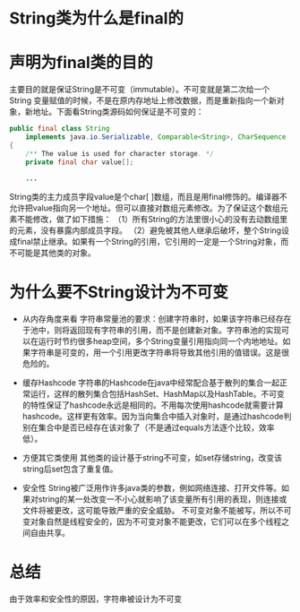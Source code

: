 # String类为什么是final的



# 声明为final类的目的

主要目的就是保证String是不可变（immutable）。不可变就是第二次给一个String 变量赋值的时候，不是在原内存地址上修改数据，而是重新指向一个新对象，新地址。下面看String类源码如何保证是不可变的：

```java
public final class String
    implements java.io.Serializable, Comparable<String>, CharSequence
{
    /** The value is used for character storage. */
    private final char value[];
    
    ...
```

String类的主力成员字段value是个char[ ]数组，而且是用final修饰的。编译器不允许把value指向另一个地址。但可以直接对数组元素修改。为了保证这个数组元素不能修改，做了如下措施：
 （1）所有String的方法里很小心的没有去动数组里的元素，没有暴露内部成员字段。
 （2）避免被其他人继承后破坏，整个String设成final禁止继承。如果有一个String的引用，它引用的一定是一个String对象，而不可能是其他类的对象。

# 为什么要不String设计为不可变

- 从内存角度来看
   字符串常量池的要求：创建字符串时，如果该字符串已经存在于池中，则将返回现有字符串的引用，而不是创建新对象。字符串池的实现可以在运行时节约很多heap空间，多个String变量引用指向同一个内地地址。如果字符串是可变的，用一个引用更改字符串将导致其他引用的值错误。这是很危险的。

- 缓存Hashcode
   字符串的Hashcode在java中经常配合基于散列的集合一起正常运行，这样的散列集合包括HashSet、HashMap以及HashTable。不可变的特性保证了hashcode永远是相同的。不用每次使用hashcode就需要计算hashcode。这样更有效率。因为当向集合中插入对象时，是通过hashcode判别在集合中是否已经存在该对象了（不是通过equals方法逐个比较，效率低）。

- 方便其它类使用
   其他类的设计基于string不可变，如set存储string，改变该string后set包含了重复值。

- 安全性
   String被广泛用作许多java类的参数，例如网络连接、打开文件等。如果对string的某一处改变一不小心就影响了该变量所有引用的表现，则连接或文件将被更改，这可能导致严重的安全威胁。
   不可变对象不能被写，所以不可变对象自然是线程安全的，因为不可变对象不能更改，它们可以在多个线程之间自由共享。

  

# 总结 

由于效率和安全性的原因，字符串被设计为不可变





